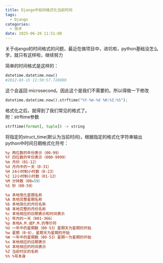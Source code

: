 ```yaml
---
title: Django中如何格式化当前时间
tags:
  - Django
categories:
  - 技术
date: 2025-06-20 11:51:08
---
```


关于django的时间格式的问题，最近在做项目中，进坑啦，python基础没怎么学，就只有这样啦，继续努力

简单的时间格式是这样的：

```python
datetime.datetime.now()
#2012-03-15 11:50:57.728000
```

这个会返回 microsecond。因此这个是我们不需要的。所以得做一下修改

```python
datetime.datetime.now().strftime("%Y-%m-%d %H:%I:%S");
```

格式化之后，就得到了我们常见的格式了。  
附：strftime参数

```python
strftime(format[, tuple]) -> string
```

将指定的struct\_time(默认为当前时间)，根据指定的格式化字符串输出  
python中时间日期格式化符号：

```ini
%y 两位数的年份表示（00-99）
%Y 四位数的年份表示（000-9999）
%m 月份（01-12）
%d 月内中的一天（0-31）
%H 24小时制小时数（0-23）
%I 12小时制小时数（01-12） 
%M 分钟数（00=59）
%S 秒（00-59）

%a 本地简化星期名称
%A 本地完整星期名称
%b 本地简化的月份名称
%B 本地完整的月份名称
%c 本地相应的日期表示和时间表示
%j 年内的一天（001-366）
%p 本地A.M.或P.M.的等价符
%U 一年中的星期数（00-53）星期天为星期的开始
%w 星期（0-6），星期天为星期的开始
%W 一年中的星期数（00-53）星期一为星期的开始
%x 本地相应的日期表示
%X 本地相应的时间表示
%Z 当前时区的名称
%% %号本身
```
